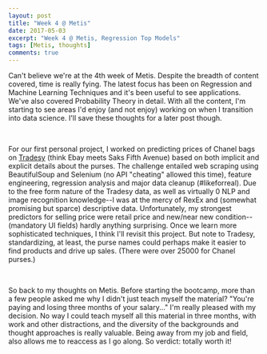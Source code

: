 ```yaml
---
layout: post
title: "Week 4 @ Metis"
date: 2017-05-03
excerpt: "Week 4 @ Metis, Regression Top Models"
tags: [Metis, thoughts]
comments: true
---
```


Can't believe we're at the 4th week of Metis. Despite the breadth of content
covered, time is really fying.  The latest focus has been on Regression and Machine Learning Techniques and it's been useful to see applications.  We've also covered Probability Theory in detail.  With all the content, I'm starting to see areas I'd enjoy (and not enjoy) working on when I transition into data science.  I'll save these thoughts for a later post though.

<br>

For our first personal project, I worked on predicting prices of Chanel bags on <a href="www.thisismetis.com">Tradesy</a> (think Ebay meets Saks Fifth Avenue) based on both implicit and explicit details about the purses.  The challenge entailed web scraping using BeautifulSoup and Selenium (no API "cheating" allowed this time), feature engineering, regression analysis and major data cleanup (#likeforreal).  Due to the free form nature of the Tradesy data, as well as virtually 0 NLP and image recognition knowledge--I was at the mercy of RexEx and (somewhat promising but sparce) descriptive data.  Unfortunately, my strongest predictors for selling price were retail price and new/near new condition--(mandatory UI fields) hardly anything surprising.  Once we learn more sophisticated techniques, I think I'll revisit this project.  But note to Tradesy, standardizing, at least, the purse names could perhaps make it easier to find products and drive up sales.  (There were over 25000 for Chanel purses.) 

<br>

So back to my thoughts on Metis.  Before starting the bootcamp, more than a few people asked me why I didn't just teach myself the material?  "You're paying and losing three months of your salary..."  I'm really pleased with my decision.  No way I could teach myself all this material in three months, with work and other distractions, and the diversity of the backgrounds and thought approaches is really valuable.  Being away from my
job and field, also allows me to reaccess as I go along.  So verdict: totally worth it!






